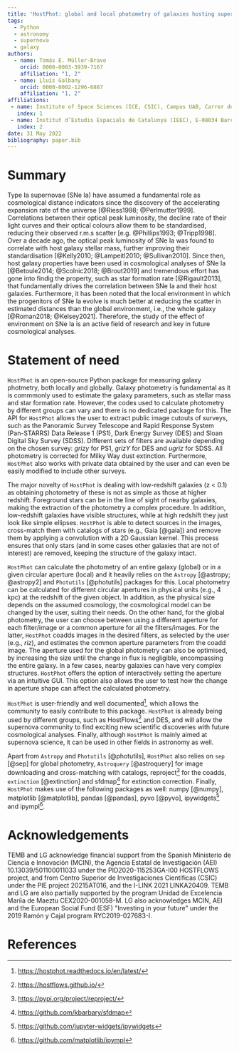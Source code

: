 ```yaml
---
title: 'HostPhot: global and local photometry of galaxies hosting supernovae or other transients'
tags:
  - Python
  - astronomy
  - supernova
  - galaxy
authors:
  - name: Tomás E. Müller-Bravo
    orcid: 0000-0003-3939-7167
    affiliation: "1, 2"
  - name: Lluís Galbany 
    orcid: 0000-0002-1296-6887
    affiliation: "1, 2"
affiliations:
 - name: Institute of Space Sciences (ICE, CSIC), Campus UAB, Carrer de Can Magrans, s/n, E-08193 Barcelona, Spain
   index: 1
 - name: Institut d’Estudis Espacials de Catalunya (IEEC), E-08034 Barcelona, Spain
   index: 2
date: 31 May 2022
bibliography: paper.bib
---
```


# Summary

Type Ia supernovae (SNe Ia) have assumed a fundamental role as cosmological distance indicators since the discovery of the accelerating expansion rate of the universe [@Riess1998; @Perlmutter1999]. Correlations between their optical peak luminosity, the decline rate of their light curves and their optical colours allow them to be standardised, reducing their observed r.m.s scatter [e.g. @Phillips1993; @Tripp1998]. Over a decade ago, the optical peak luminosity of SNe Ia was found to correlate with host galaxy stellar mass, further improving their standardisation [@Kelly2010; @Lampeitl2010; @Sullivan2010]. Since then, host galaxy properties have been used in cosmological analyses of SNe Ia [@Betoule2014; @Scolnic2018; @Brout2019] and tremendous effort has gone into findig the property, such as star formation rate [@Rigault2013], that fundamentally drives the correlation between SNe Ia and their host galaxies. Furthermore, it has been noted that the local environment in which the progenitors of SNe Ia evolve is much better at reducing the scatter in estimated distances than the global environment, i.e., the whole galaxy [@Roman2018; @Kelsey2021]. Therefore, the study of the effect of environment on SNe Ia is an active field of research and key in future cosmological analyses.

# Statement of need

`HostPhot` is an open-source Python package for measuring galaxy photmetry, both locally and globally. Galaxy photometry is fundamental as it is commmonly used to estimate the galaxy parameters, such as stellar mass and star formation rate. However, the codes used to calculate photometry by different groups can vary and there is no dedicated package for this. The API for `HostPhot` allows the user to extract public image cutouts of surveys, such as the Panoramic Survey Telescope and Rapid Response System (Pan-STARRS) Data Release 1 (PS1), Dark Energy Survey (DES) and Sloan Digital Sky Survey (SDSS). Different sets of filters are available depending on the chosen survey: *grizy* for PS1, *grizY* for DES and *ugriz* for SDSS. All photometry is corrected for Milky Way dust extinction. Furthermore, `HostPhot` also works with private data obtained by the user and can even be easily modified to include other surveys.

The major novelty of `HostPhot` is dealing with low-redshift galaxies (z $<$ 0.1) as obtaining photometry of these is not as simple as those at higher redshift. Foreground stars can be in the line of sight of nearby galaxies, making the extraction of the photometry a complex procedure. In addition, low-redshift galaxies have visible structures, while at high redshift they just look like simple ellipses. `HostPhot` is able to detect sources in the images, cross-match them with catalogs of stars (e.g., Gaia [@gaia]) and remove them by applying a convolution with a 2D Gaussian kernel. This process ensures that only stars (and in some cases other galaxies that are not of interest) are removed, keeping the structure of the galaxy intact.

`HostPhot` can calculate the photometry of an entire galaxy (global) or in a given circular aperture (local) and it heavily relies on the `Astropy` [@astropy; @astropy2] and `Photutils` [@photutils] packages for this. Local photometry can be calculated for different circular apertures in physical units (e.g., 4 kpc) at the redshift of the given object. In addition, as the physical size depends on the assumed cosmology, the cosmological model can be changed by the user, suiting their needs. On the other hand, for the global photometry, the user can choose between using a different aperture for each filter/image or a common aperture for all the filters/images. For the latter, `HostPhot` coadds images in the desired filters, as selected by the user (e.g., *riz*), and estimates the common aperture parameters from the coadd image. The aperture used for the global photometry can also be optimised, by increasing the size until the change in flux is negligible, encompassing the entire galaxy. In a few cases, nearby galaxies can have very complex structures. `HostPhot` offers the option of interactively setting the aperture via an intuitive GUI. This option also allows the user to test how the change in aperture shape can affect the calculated photometry.

`HostPhot` is user-friendly and well documented[^1], which allows the community to easily contribute to this package. `HostPhot` is already being used by different groups, such as HostFlows[^2] and DES, and will allow the supernova community to find exciting new scientific discoveries with future cosmological analyses. Finally, although `HostPhot` is mainly aimed at supernova science, it can be used in other fields in astronomy as well.

[^1]: https://hostphot.readthedocs.io/en/latest/
[^2]: https://hostflows.github.io/

Apart from `Astropy` and `Photutils` [@photutils], `HostPhot` also relies on `sep` [@sep] for global photometry, `Astroquery` [@astroquery] for image downloading and cross-matching with catalogs, reproject[^3] for the coadds, `extinction` [@extinction] and sfdmap[^4] for extinction correction. Finally, `HostPhot` makes use of the following packages as well: numpy [@numpy], matplotlib [@matplotlib], pandas [@pandas], pyvo [@pyvo], ipywidgets[^5] and ipympl[^6].

[^3]: https://pypi.org/project/reproject/
[^4]: https://github.com/kbarbary/sfdmap
[^5]: https://github.com/jupyter-widgets/ipywidgets
[^6]: https://github.com/matplotlib/ipympl

# Acknowledgements

TEMB and LG acknowledge financial support from the Spanish Ministerio de Ciencia e Innovación (MCIN), the Agencia Estatal de Investigación (AEI) 10.13039/501100011033 under the PID2020-115253GA-I00 HOSTFLOWS project, and from Centro Superior de Investigaciones Científicas (CSIC) under the PIE project 20215AT016, and the I-LINK 2021 LINKA20409. 
TEMB and LG are also partially supported by the program Unidad de Excelencia Maríia de Maeztu CEX2020-001058-M.
LG also acknowledges MCIN, AEI and the European Social Fund (ESF) "Investing in your future" under the 2019 Ramón y Cajal program RYC2019-027683-I.

# References
